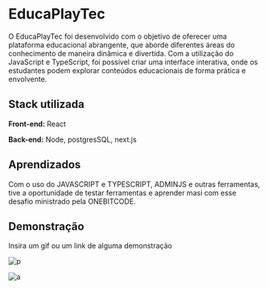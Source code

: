 
# EducaPlayTec

O EducaPlayTec foi desenvolvido com o objetivo de oferecer uma plataforma educacional abrangente, que aborde diferentes áreas do conhecimento de maneira dinâmica e divertida. Com a utilização do JavaScript e TypeScript, foi possível criar uma interface interativa, onde os estudantes podem explorar conteúdos educacionais de forma prática e envolvente.

## Stack utilizada

**Front-end:** React

**Back-end:** Node, postgresSQL, next.js


## Aprendizados

Com o uso do JAVASCRIPT e TYPESCRIPT, ADMINJS e outras ferramentas, tive a oportunidade de testar ferramentas e aprender masi com esse desafio ministrado pela ONEBITCODE.


## Demonstração

Insira um gif ou um link de alguma demonstração

![p](https://github.com/FeBonifacio/eadflix-frontEnd/assets/103700361/ef0c8b9a-4352-4899-b66e-33c03438aca5)

![a](https://github.com/FeBonifacio/eadflix-frontEnd/assets/103700361/15265a8f-baa5-49bd-a820-56c688fe23c7)

